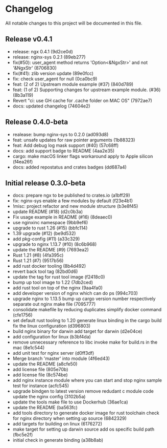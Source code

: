 # Changelog

All notable changes to this project will be documented in this file.

## Release v0.4.1
 * release:     ngx 0.4.1                                                       (9d2ce0d)
 * release:     nginx-sys 0.2.1                                                 (89eb277)
 * fix(#50):    user_agent method returns 'Option<&NgxStr>' and not '&NgxStr'   (8706830)
 * fix(#41):    zlib version update                                             (89e0fcc)
 * fix:         check user_agent for null                                       (0ca0bc9)
 * feat:        (2 of 2) Upstream module example (#37)                          (840d789)
 * feat:        (1 of 2) Supporting changes for upstream example module. (#36)  (8b3a119)
 * Revert "ci:  use GH cache for .cache folder on MAC OS"                       (7972ae7)
 * docs:        updated changelog                                               (74604e2)

## Release 0.4.0-beta
 * realease:                                                                                                         bump nginx-sys to 0.2.0                                    (ad093d8)
 * feat:                                                                                                             unsafe updates for raw pointer arguments                   (1b88323)
 * feat:                                                                                                             Add debug log mask support (#40)                           (57c68ff)
 * docs:                                                                                                             add support badge to README                                (4aa2e35)
 * cargo:                                                                                                            make macOS linker flags workaround apply to Apple silicon  (f4ea26f)
 * docs:                                                                                                             added repostatus and crates badges                         (dd687a4)

 ## Initial release 0.3.0-beta
 * docs:                                                                                                             prepare ngx to be published to crates.io                   (a1bff29)
 * fix:                                                                                                              nginx-sys enable a few modules by default                  (f23e4b1)
 *  !misc:                                                                                                           project refactor and new module structure                  (b3e8f45)
 * update README (#18)                                                                                               (d2c0b3a)
 * Fix usage example in README (#16)                                                                                 (8deaec0)
 * use nginxinc namespace                                                                                            (9bb9ef6)
 * upgrade to rust 1.26 (#15)                                                                                        (bbfc114)
 * 1.39 upgrade (#12)                                                                                                (be9d532)
 * add pkg-config (#11)                                                                                              (a33c329)
 * upgrade to nginx 1.13.7 (#10)                                                                                     (8c6b968)
 * update the README (#9)                                                                                            (7693ea2)
 * Rust 1.21 (#8)                                                                                                    (4fa395c)
 * Rust 1.21 (#7)                                                                                                    (9517b56)
 * add rust docker tooling                                                                                           (8b4d492)
 * revert back tool tag                                                                                              (82bd0d6)
 * update the tag for rust tool image                                                                                (f2418c0)
 * bump up tool image to 1.22                                                                                        (7db2ced)
 * add rust tool on top of the nginx                                                                                 (9aa4fa0)
 * add developer version of nginx which can do ps                                                                    (994c703)
 * upgrade nginx to 1.13.5 bump up cargo version number respectively separate out nginx make file                    (7095777)
 * consolidate makefile by reducing duplicates simplify docker command                                               (cfe1756)
 * set default rust  tooling to 1.20 generate linux binding in the cargo build fix the linux configuration           (d396803)
 * build nginx binary for darwin add target for darwin                                                               (d2e04ce)
 * add configuration for linux                                                                                       (b3bf4da)
 * remove unnecessary reference to libc invoke make for build.rs in the mac                                          (8e1c544)
 * add unit test for nginx server                                                                                    (d0ff3df)
 * Merge branch 'master' into module                                                                                 (4f6ed43)
 * update the README                                                                                                 (a8cfe50)
 * add license file                                                                                                  (805e70b)
 * add license file                                                                                                  (8c574be)
 * add nginx instance module where you can start and stop nginx sample test for instance                             (acfc545)
 * upgrade bindgen to latest version remove redudant c module code update the nginx config                           (3102b5a)
 * update the tools make file to use Dockerhub                                                                       (36ae1ca)
 * update the README                                                                                                 (ba563fc)
 * add tools directory to generate docker image for rust toolchain check for nginx directory when setting up source  (6842329)
 * add targets for building on linux                                                                                 (6176272)
 * make target for setting up darwin source add os specific build path                                               (fbc5e2f)
 * initial check in generate binding                                                                                 (a38b8ab)

